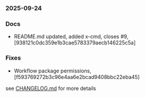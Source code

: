 ### 2025-09-24

### Docs
+ README.md updated, added x-cmd, closes #9, [938121c0dc359e1b3cae5783379aecb146225c5a]

### Fixes
+ Workflow package permissions, [f593769272b3c96e4aa6e2bcad9408bbc22eba45]


see <a href='https://github.com/mrjackwills/havn/blob/main/CHANGELOG.md'>CHANGELOG.md</a> for more details
